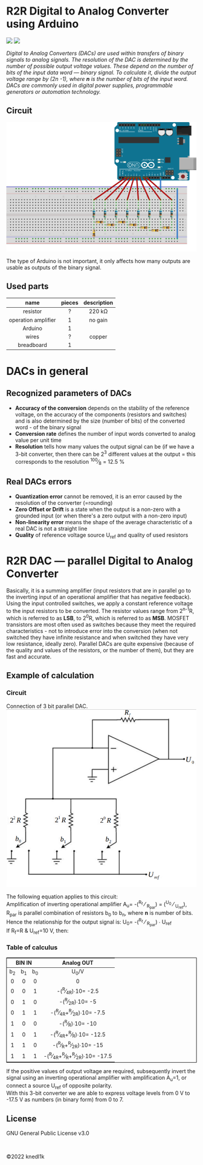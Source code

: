 <h1>R2R Digital to Analog Converter using Arduino</h1>
<p align="left">
    <a alt="License" href="https://github.com/knedl1k/R2R_Arduino/blob/main/LICENSE">
        <img src="https://img.shields.io/badge/License-GNU%20v3.0-informational"/></a>
    <img src="https://img.shields.io/badge/HW-Arduino-brightgreen"/>
</p>
<i>Digital to Analog Converters (DACs) are used within transfers of binary signals to analog signals. The resolution of
    the DAC is determined by the number of possible output voltage values. These depend on the number of bits of the
    input data word &mdash; binary signal. To calculate it, divide the output voltage range by (2n -1), where <strong>n</strong> is the
    number of bits of the
    input word. DACs are commonly used in digital power supplies, programmable generators or automation
    technology.</i>
<br>
<h2>Circuit</h2>
<img src="illustration/circuit.png">

<p>The type of Arduino is not important, it only affects how many outputs are usable as outputs of the binary signal.</p>
<h2>Used parts</h2>
<table>
    <thead>
    <tr>
        <th style="text-align: center">name</th>
        <th style="text-align: center">pieces</th>
        <th style="text-align: center">description</th>
    </tr>
    </thead>
    <tbody>
    <tr>
        <td style="text-align: center">resistor</td>
        <td style="text-align: center">?</td>
        <td style="text-align: center">220 k&#8486;</td>
    </tr>
    <tr>
        <td style="text-align: center">operation amplifier</td>
        <td style="text-align: center">1</td>
        <td style="text-align: center">no gain</td>
    </tr>
    <tr>
        <td style="text-align: center">Arduino</td>
        <td style="text-align: center">1</td>
    </tr>
    <tr>
        <td style="text-align: center">wires</td>
        <td style="text-align: center">?</td>
        <td style="text-align: center">copper</td>
    </tr>
    <tr>
        <td style="text-align: center">breadboard</td>
        <td style="text-align: center">1</td>
    </tr>
    </tbody>
</table>
<h1>DACs in general</h1>
<h2>Recognized parameters of DACs</h2>
<ul>
    <li><b>Accuracy of the conversion</b> depends on the stability of the reference voltage, on the accuracy of the
        components (resistors and switches) and is also determined by the size (number of bits) of the converted word -
        of the binary signal
    </li>
    <li><b>Conversion rate</b> defines the number of input words converted to analog value per unit time</li>
    <li><b>Resolution</b> tells how many values the output signal can be (if we have a 3-bit converter, then there can
        be 2<sup>3</sup> different values at the output = this corresponds to the resolution
        <sup>100</sup>&frasl;<sub>8</sub>
        = 12.5 %
    </li>
</ul>
<h2>Real DACs errors</h2>
<ul>
    <li><b>Quantization error</b> cannot be removed, it is an error caused by the resolution of the converter
        (=rounding)
    </li>
    <li><b>Zero Offset or Drift</b> is a state when the output is a non-zero with a grounded input (or when there's
        a zero output with a non-zero input)
    </li>
    <li><b>Non-linearity error</b> means the shape of the average characteristic of a real DAC is not a straight line
    </li>
    <li><b>Quality</b> of reference voltage source U<sub>ref</sub> and quality of used resistors</li>
</ul>
<h1>R2R DAC &mdash; parallel Digital to Analog Converter</h1>
<p>Basically, it is a summing amplifier (input resistors that are in parallel go to the inverting input of an
    operational amplifier that
    has negative feedback). Using the input controlled switches, we apply a constant reference voltage to the input
    resistors to be converted. The resistor values range from 2<sup>n-1</sup>R, which is referred to as <b>LSB</b>, to 2<sup>0</sup>R,
    which is referred
    to as <b>MSB</b>. MOSFET transistors are most often used as switches because they meet the required characteristics
    - not
    to introduce error into the conversion (when not switched they have infinite resistance and when switched they have
    very low resistance, ideally zero). Parallel DACs are quite expensive (because of the quality and values of the
    resistors, or the number of them), but they are fast and accurate.</p>
<h2>Example of calculation</h2>
<h3>Circuit</h3>
Connection of 3 bit parallel DAC.
<img src="illustration/eg_calc_circ2.png">
<p>The following equation applies to this circuit: <br>
    Amplification of inverting operational amplifier A<sub>u</sub>= -(<sup>R<sub>f</sub></sup> &frasl;
    <sub>R<sub>par</sub></sub>) = (<sup>U<sub>0</sub></sup> &frasl; <sub>U<sub>ref</sub></sub>), R<sub>par</sub>
    is parallel combination of resistors b<sub>0</sub> to b<sub>n</sub>, where <strong>n</strong> is number of bits. <br>
    Hence the relationship for the output signal is: U<sub>0</sub>= -(<sup>R<sub>f</sub></sup> &frasl; <sub>R<sub>par</sub></sub>)
    &#8729; U<sub>ref</sub> <br>
    If R<sub>f</sub>=R & U<sub>ref</sub>=10 V, then:
</p>
<h3>Table of calculus</h3>
<table style="border: 1px solid black">
    <thead>
    <tr>
        <th colspan="3" style="text-align: center">BIN IN</th>
        <th style="text-align: center">Analog OUT</th>
    </tr>
    </thead>
    <tbody>
    <tr>
        <td style="text-align: center">b<sub>2</sub></td>
        <td style="text-align: center">b<sub>1</sub></td>
        <td style="text-align: center">b<sub>0</sub></td>
        <td style="text-align: center">U<sub>0</sub>/V</td>
    </tr>
    <tr>
        <td style="text-align: center">0</td>
        <td style="text-align: center">0</td>
        <td style="text-align: center">0</td>
        <td style="text-align: center">0</td>
    </tr>
    <tr>
        <td style="text-align: center">0</td>
        <td style="text-align: center">0</td>
        <td style="text-align: center">1</td>
        <td style="text-align: center">-(<sup>R</sup>&frasl;<sub>4R</sub>)&#8729;10= -2.5</td>
    </tr>
    <tr>
        <td style="text-align: center">0</td>
        <td style="text-align: center">1</td>
        <td style="text-align: center">0</td>
        <td style="text-align: center">-(<sup>R</sup>&frasl;<sub>2R</sub>)&#8729;10= -5</td>
    </tr>
    <tr>
        <td style="text-align: center">0</td>
        <td style="text-align: center">1</td>
        <td style="text-align: center">1</td>
        <td style="text-align: center">-(<sup>R</sup>&frasl;<sub>4R</sub>+<sup>R</sup>&frasl;<sub>2R</sub>)&#8729;10=
            -7.5
        </td>
    </tr>
    <tr>
        <td style="text-align: center">1</td>
        <td style="text-align: center">0</td>
        <td style="text-align: center">0</td>
        <td style="text-align: center">-(<sup>R</sup>&frasl;<sub>R</sub>)&#8729;10= -10</td>
    </tr>
    <tr>
        <td style="text-align: center">1</td>
        <td style="text-align: center">0</td>
        <td style="text-align: center">1</td>
        <td style="text-align: center">-(<sup>R</sup>&frasl;<sub>4R</sub>+<sup>R</sup>&frasl;<sub>R</sub>)&#8729;10=
            -12.5
        </td>
    </tr>
    <tr>
        <td style="text-align: center">1</td>
        <td style="text-align: center">1</td>
        <td style="text-align: center">0</td>
        <td style="text-align: center">-(<sup>R</sup>&frasl;<sub>R</sub>+<sup>R</sup>&frasl;<sub>2R</sub>)&#8729;10= -15
        </td>
    </tr>
    <tr>
        <td style="text-align: center">1</td>
        <td style="text-align: center">1</td>
        <td style="text-align: center">1</td>
        <td style="text-align: center">-(<sup>R</sup>&frasl;<sub>4R</sub>+<sup>R</sup>&frasl;<sub>R</sub>+<sup>R</sup>&frasl;<sub>2R</sub>)&#8729;10=
            -17.5
        </td>
    </tr>
    </tbody>
</table>
<p>
    If the positive values of output voltage are required, subsequently invert the signal
    using an inverting operational amplifier with amplification A<sub>u</sub>=1, or connect a source U<sub>ref</sub> of
    opposite polarity. <br>
    With this 3-bit converter we are able to express voltage levels from 0 V to -17.5 V as numbers (in binary form) from
    0 to 7.
</p>
<h2>License</h2>
<p>GNU General Public License v3.0</p>
<br>
<p>©2022 knedl1k</p>
